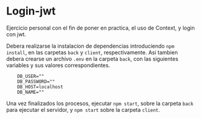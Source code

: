 # Login-jwt

Ejercicio personal con el fin de poner en practica, el uso de Context, y login con jwt. 


Debera realizarse la instalacion de dependencias introduciendo `npm install`, en las carpetas `back` y `client`, respectivamente.
Asi tambien debera crearse un archivo `.env` en la carpeta `back`, con las siguientes variables y sus valores correspondientes.

```
    DB_USER=""
    DB_PASSWORD=""
    DB_HOST=localhost
    DB_NAME=""

```



Una vez finalizados los procesos, ejecutar `npm start`, sobre la carpeta `back` para ejecutar el servidor, y `npm start` sobre la carpeta `client`.

